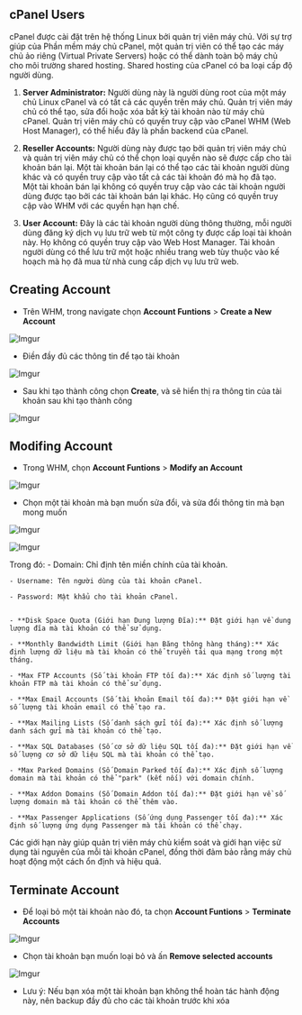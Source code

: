 ## cPanel Users
cPanel được cài đặt trên hệ thống Linux bởi quản trị viên máy chủ. Với sự trợ giúp của Phần mềm máy chủ cPanel, một quản trị viên có thể tạo các máy chủ ảo riêng (Virtual Private Servers) hoặc có thể dành toàn bộ máy chủ cho môi trường shared hosting. Shared hosting của cPanel có ba loại cấp độ người dùng.

1. **Server Administrator:** Người dùng này là người dùng root của một máy chủ Linux cPanel và có tất cả các quyền trên máy chủ. Quản trị viên máy chủ có thể tạo, sửa đổi hoặc xóa bất kỳ tài khoản nào từ máy chủ cPanel. Quản trị viên máy chủ có quyền truy cập vào cPanel WHM (Web Host Manager), có thể hiểu đây là phần backend của cPanel.

2. **Reseller Accounts:** Người dùng này được tạo bởi quản trị viên máy chủ và quản trị viên máy chủ có thể chọn loại quyền nào sẽ được cấp cho tài khoản bán lại. Một tài khoản bán lại có thể tạo các tài khoản người dùng khác và có quyền truy cập vào tất cả các tài khoản đó mà họ đã tạo. Một tài khoản bán lại không có quyền truy cập vào các tài khoản người dùng được tạo bởi các tài khoản bán lại khác. Họ cũng có quyền truy cập vào WHM với các quyền hạn hạn chế.

3. **User Account:** Đây là các tài khoản người dùng thông thường, mỗi người dùng đăng ký dịch vụ lưu trữ web từ một công ty được cấp loại tài khoản này. Họ không có quyền truy cập vào Web Host Manager. Tài khoản người dùng có thể lưu trữ một hoặc nhiều trang web tùy thuộc vào kế hoạch mà họ đã mua từ nhà cung cấp dịch vụ lưu trữ web.

## Creating Account
- Trên WHM, trong navigate chọn **Account Funtions** > **Create a New Account**

![Imgur](https://i.imgur.com/L2bf4Sz.png)

- Điền đầy đủ các thông tin để tạo tài khoản

![Imgur](https://i.imgur.com/QH90vmR.png)

- Sau khi tạo thành công chọn **Create**, và sẽ hiển thị ra thông tin của tài khoản sau khi tạo thành công

![Imgur](https://i.imgur.com/4Et8UOB.png)


## Modifing Account

- Trong WHM, chọn **Account Funtions** > **Modify an Account**

![Imgur](https://i.imgur.com/rIx5lzO.png)

- Chọn một tài khoản mà bạn muốn sửa đổi, và sửa đổi thông tin mà bạn mong muốn

![Imgur](https://i.imgur.com/SBE5Ezk.png)

![Imgur](https://i.imgur.com/JQ97ynX.png)

Trong đó: 
	- Domain: Chỉ định tên miền chính của tài khoản.

	- Username: Tên người dùng của tài khoản cPanel.

	- Password: Mật khẩu cho tài khoản cPanel.


	- **Disk Space Quota (Giới hạn Dung lượng Đĩa):** Đặt giới hạn về dung lượng đĩa mà tài khoản có thể sử dụng.

	- **Monthly Bandwidth Limit (Giới hạn Băng thông hàng tháng):** Xác định lượng dữ liệu mà tài khoản có thể truyền tải qua mạng trong một tháng.

	- *Max FTP Accounts (Số tài khoản FTP tối đa):** Xác định số lượng tài khoản FTP mà tài khoản có thể sử dụng.

	- **Max Email Accounts (Số tài khoản Email tối đa):** Đặt giới hạn về số lượng tài khoản email có thể tạo ra.

	- **Max Mailing Lists (Số danh sách gửi tối đa):** Xác định số lượng danh sách gửi mà tài khoản có thể tạo.

	- **Max SQL Databases (Số cơ sở dữ liệu SQL tối đa):** Đặt giới hạn về số lượng cơ sở dữ liệu SQL mà tài khoản có thể tạo.

	- *Max Parked Domains (Số Domain Parked tối đa):** Xác định số lượng domain mà tài khoản có thể "park" (kết nối) với domain chính.

	- **Max Addon Domains (Số Domain Addon tối đa):** Đặt giới hạn về số lượng domain mà tài khoản có thể thêm vào.

	- **Max Passenger Applications (Số ứng dụng Passenger tối đa):** Xác định số lượng ứng dụng Passenger mà tài khoản có thể chạy.

Các giới hạn này giúp quản trị viên máy chủ kiểm soát và giới hạn việc sử dụng tài nguyên của mỗi tài khoản cPanel, đồng thời đảm bảo rằng máy chủ hoạt động một cách ổn định và hiệu quả.


## Terminate Account
- Để loại bỏ một tài khoản nào đó, ta chọn **Account Funtions** > **Terminate Accounts**

![Imgur](https://i.imgur.com/hOumOI3.png)

- Chọn tài khoản bạn muốn loại bỏ và ấn **Remove selected accounts**

![Imgur](https://i.imgur.com/zqQXxHH.png)

- Lưu ý: Nếu bạn xóa một tài khoản bạn không thể hoàn tác hành động này, nên backup đầy đủ cho các tài khoản trước khi xóa